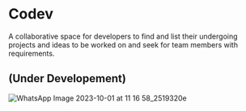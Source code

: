 # Codev
A collaborative space for developers to find and list their undergoing projects and ideas to be worked on and seek for team members with requirements.<br>

## (Under Developement)
![WhatsApp Image 2023-10-01 at 11 16 58_2519320e](https://github.com/YadavYashvant/Codev/assets/113130559/20390b4d-e73c-48e1-87cf-f8ebe7511e1c)
